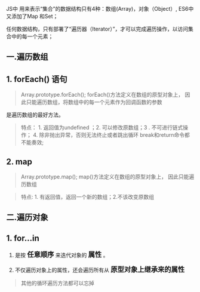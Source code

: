 

 JS中 用来表示“集合”的数据结构只有4种：数组(Array)，对象（Object）, ES6中又添加了Map 和Set；

 任何数据结构，只有部署了“遍历器（Iterator）”，才可以完成遍历操作，以访问集合中的每一个元素；



 ## 一.遍历数组

## 1. forEach() 语句
> Array.prototype.forEach(); 
 forEach()方法定义在数组的原型对象上， 因此只能遍历数组，将数组中的每一个元素作为回调函数的参数

是遍历数组的最好方法。


> 特点：  1.  返回值为undefined ；2. 可以修改原数组；3 . 不可进行链式操作； 4.  除非抛出异常，否则无法终止或者跳出循环 break和return命令都不能奏效;


## 2. map  
> Array.prototype.map(); 
>  map()方法定义在数组的原型对象上， 因此只能遍历数组

> 特点: 1. 有返回值，返回一个新的数组；2.不该改变原数组



## 二.遍历对象



## 1. for...in  
   
   1. 是按  **<font size=4.5> 任意顺序</font>** 来迭代对象的 **<font size=4.5>属性</font>** 。

   2. 不仅遍历对象上的属性，还会遍历所有从  **<font size=4.5>原型对象上继承来的属性</font>**  
 

  

> 其他的循环遍历方法都可以忘掉




